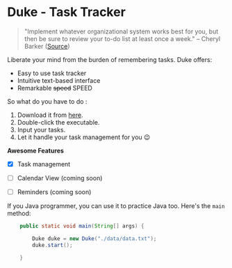 # Duke - Task Tracker

> "Implement whatever organizational system works best for you, but then be sure to review your to-do list at least once a week." – Cheryl Barker ([Source](https://bookroo.com/quotes/to-do-lists))

Liberate your mind from the burden of remembering tasks. Duke offers:

- Easy to use task tracker
- Intuitive text-based interface
- Remarkable ~~speed~~ SPEED


So what do you have to do :
1. Download it from [here](https://github.com/billieboy7/ip/releases/tag/A-Jar).
2. Double-click the executable.
3. Input your tasks.
4. Let it handle your task management for you 😉


**Awesome Features**
- [x] Task management
- [ ] Calendar View (coming soon)
- [ ] Reminders (coming soon)



If you Java programmer, you can use it to practice Java too. Here's the ```main``` method:

```java
    public static void main(String[] args) {

        Duke duke = new Duke("./data/data.txt");
        duke.start();

    }

